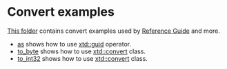 # Convert examples

[This folder](.) contains convert examples used by [Reference Guide](https://codedocs.xyz/gammasoft71/xtd/) and more.

* [as](as/README.md) shows how to use [xtd::guid](../../../src/xtd.core/include/xtd/as.h) operator.
* [to_byte](to_byte/README.md) shows how to use [xtd::convert](../../../src/xtd.core/include/xtd/convert.h) class.
* [to_int32](to_int32/README.md) shows how to use [xtd::convert](../../../src/xtd.core/include/xtd/convert.h) class.
